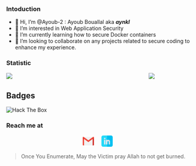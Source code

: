 ### Intoduction
- 👋 Hi, I’m @Ayoub-2 : Ayoub Bouallal aka _**aynkl**_
- 👀 I’m interested in Web Application Security
- 🌱 I’m currently learning how to secure Docker containers 
- 💞️ I’m looking to collaborate on any projects related to secure coding to enhance my experience.

### Statistic
<img align='left' src="https://github-readme-stats.vercel.app/api?username=Ayoub-2&show_icons=true&theme=dark" width="380">
<img  src="https://github-readme-stats.vercel.app/api/top-langs/?username=Ayoub-2&hide=html&theme=dark&layout=compact" width="380">

## Badges 
<image src="https://www.hackthebox.com/badge/image/426299" alt="Hack The Box" style="max-width: 480px"> <br>

### Reach me at

<p align="center">
<a href="mailto:ayoubbouallal3@gmail.com"><img src="https://github.com/Ayoub-2/Ayoub-2/blob/main/assets/gmail.svg" width="30px" alt="mail"></a> &nbsp; &nbsp;
<a href="https://www.linkedin.com/in/bouallal-ayoub/"><img src="https://github.com/Ayoub-2/Ayoub-2/blob/main/assets/linkedin.svg" width="30px" alt="LinkedIn"></a> &nbsp; &nbsp;
</p>
  
  
> Once You Enumerate, May the Victim pray Allah to not get burned.
